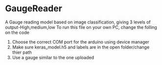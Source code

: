 # GaugeReader
A Gauge reading model based on image classification, giving 3 levels of output-High,medium,low
To run this file on your own PC, change the folling on the code
1. Choose the correct COM port for the arduino using device manager
2. Make sure keras_model.h5 and labels are in the open folder/change thier path
3. Use a gauge similar to the one uploaded 
